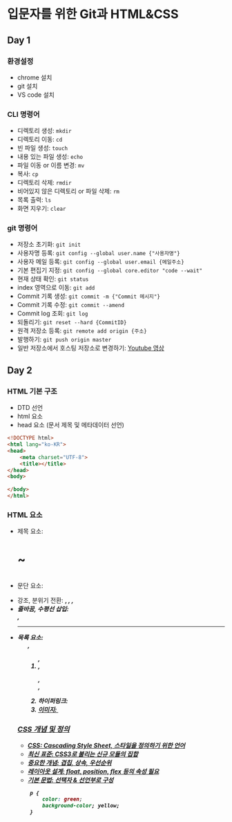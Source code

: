 # 입문자를 위한 Git과 HTML&CSS

## Day 1

### 환경설정
- chrome 설치
- git 설치
- VS code 설치

### CLI 명령어
- 디렉토리 생성: `mkdir`
- 디렉토리 이동: `cd`
- 빈 파일 생성: `touch`
- 내용 있는 파일 생성: `echo`
- 파일 이동 or 이름 변경: `mv`
- 복사: `cp`
- 디렉토리 삭제: `rmdir`
- 비어있지 않은 디렉토리 or 파일 삭제: `rm`
- 목록 출력: `ls`
- 화면 지우기: `clear`

### git 명령어
- 저장소 초기화: `git init`
- 사용자명 등록: `git config --global user.name {"사용자명"}`
- 사용자 메일 등록: `git config --global user.email {메일주소}`
- 기본 편집기 지정: `git config --global core.editor "code --wait"`
- 현재 상태 확인: `git status`
- index 영역으로 이동: `git add`
- Commit 기록 생성: `git commit -m {"Commit 메시지"}`
- Commit 기록 수정: `git commit --amend`
- Commit log 조회: `git log`
- 되돌리기: `git reset --hard {CommitID}`
- 원격 저장소 등록: `git remote add origin {주소}`
- 발행하기: `git push origin master`
- 일반 저장소에서 호스팅 저장소로 변경하기: [Youtube 영상](https://youtu.be/SNnfbf-LJz4)


## Day 2

### HTML 기본 구조
- DTD 선언
- html 요소
- head 요소 (문서 제목 및 메타데이터 선언)
```html
<!DOCTYPE html>
<html lang="ko-KR">
<head>
    <meta charset="UTF-8">
    <title></title>
</head>
<body>
    
</body>
</html>
```

### HTML 요소
- 제목 요소: <h1>~<h6>
- 문단 요소: <p>
- 강조, 분위기 전환: <b>, <i>, <strong>, <em>
- 줄바꿈, 수평선 삽입: <br>, <hr>
- 목록 요소: <ul>, <ol>, <li>, <dl>, <dt>, <dd>
- 하이퍼링크: <a href="" target="" title="">
- 이미지: <img src="" alt="">

### CSS 개념 및 정의
- CSS: Cascading Style Sheet, 스타일을 정의하기 위한 언어
- 최신 표준: CSS3로 불리는 신규 모듈의 집합
- 중요한 개념: 겹칩, 상속, 우선순위
- 레이아웃 설계: float, position, flex 등의 속성 필요
- 기본 문법: 선택자 & 선언부로 구성
```css
    p {
        color: green;
        background-color; yellow;
    }
```